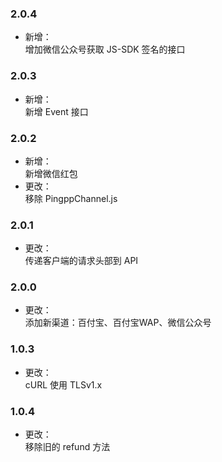 ### 2.0.4
* 新增：<br>
增加微信公众号获取 JS-SDK 签名的接口

### 2.0.3
* 新增：<br>
新增 Event 接口

### 2.0.2
* 新增：<br>
新增微信红包
* 更改：<br>
移除 PingppChannel.js

### 2.0.1
* 更改：<br>
传递客户端的请求头部到 API

### 2.0.0
* 更改：<br>
添加新渠道：百付宝、百付宝WAP、微信公众号

### 1.0.3
* 更改：<br>
cURL 使用 TLSv1.x

### 1.0.4
* 更改：<br>
移除旧的 refund 方法
